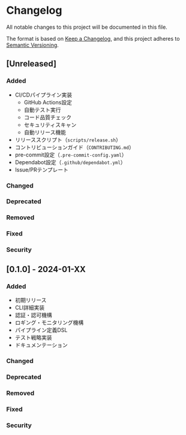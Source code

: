 # Changelog

All notable changes to this project will be documented in this file.

The format is based on [Keep a Changelog](https://keepachangelog.com/en/1.0.0/),
and this project adheres to [Semantic Versioning](https://semver.org/spec/v2.0.0.html).

## [Unreleased]

### Added
- CI/CDパイプライン実装
  - GitHub Actions設定
  - 自動テスト実行
  - コード品質チェック
  - セキュリティスキャン
  - 自動リリース機能
- リリーススクリプト（`scripts/release.sh`）
- コントリビューションガイド（`CONTRIBUTING.md`）
- pre-commit設定（`.pre-commit-config.yaml`）
- Dependabot設定（`.github/dependabot.yml`）
- Issue/PRテンプレート

### Changed

### Deprecated

### Removed

### Fixed

### Security

## [0.1.0] - 2024-01-XX

### Added
- 初期リリース
- CLI詳細実装
- 認証・認可機構
- ロギング・モニタリング機構
- パイプライン定義DSL
- テスト戦略実装
- ドキュメンテーション

### Changed

### Deprecated

### Removed

### Fixed

### Security 